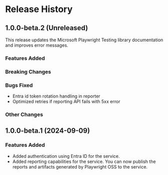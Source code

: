 # Release History

## 1.0.0-beta.2 (Unreleased)

This release updates the Microsoft Playwright Testing library documentation and improves error messages. 

### Features Added

### Breaking Changes

### Bugs Fixed

- Entra id token rotation handling in reporter
- Optimized retries if reporting API fails with 5xx error

### Other Changes

## 1.0.0-beta.1 (2024-09-09)

### Features Added

- Added authentication using Entra ID for the service.
- Added reporting capabilities for the service. You can now publish the reports and artifacts generated by Playwright OSS to the service.
